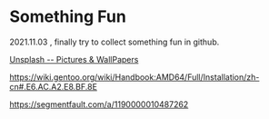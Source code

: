 # Something Fun

2021.11.03 , finally try to collect something fun in github.



[Unsplash -- Pictures & WallPapers](www.unsplash.com)

https://wiki.gentoo.org/wiki/Handbook:AMD64/Full/Installation/zh-cn#.E6.AC.A2.E8.BF.8E

https://segmentfault.com/a/1190000010487262

